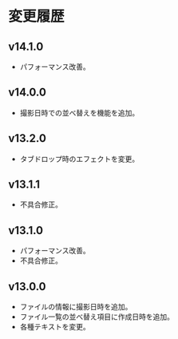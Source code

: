 # 変更履歴

## v14.1.0
* パフォーマンス改善。

## v14.0.0
* 撮影日時での並べ替えを機能を追加。

## v13.2.0
* タブドロップ時のエフェクトを変更。

## v13.1.1
* 不具合修正。

## v13.1.0
* パフォーマンス改善。
* 不具合修正。

## v13.0.0
* ファイルの情報に撮影日時を追加。
* ファイル一覧の並べ替え項目に作成日時を追加。
* 各種テキストを変更。
